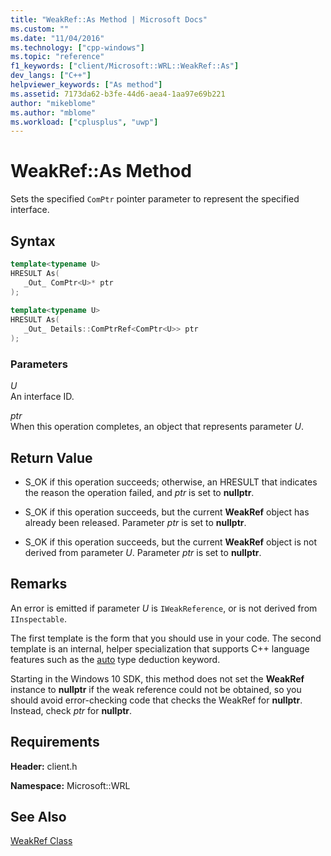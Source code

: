```yaml
---
title: "WeakRef::As Method | Microsoft Docs"
ms.custom: ""
ms.date: "11/04/2016"
ms.technology: ["cpp-windows"]
ms.topic: "reference"
f1_keywords: ["client/Microsoft::WRL::WeakRef::As"]
dev_langs: ["C++"]
helpviewer_keywords: ["As method"]
ms.assetid: 7173da62-b3fe-44d6-aea4-1aa97e69b221
author: "mikeblome"
ms.author: "mblome"
ms.workload: ["cplusplus", "uwp"]
---
```

# WeakRef::As Method
Sets the specified `ComPtr` pointer parameter to represent the specified interface.  
  
## Syntax  
  
```cpp  
template<typename U>  
HRESULT As(  
   _Out_ ComPtr<U>* ptr  
);  
  
template<typename U>  
HRESULT As(  
   _Out_ Details::ComPtrRef<ComPtr<U>> ptr  
);  
```  
  
### Parameters  
 *U*  
 An interface ID.  
  
 *ptr*  
 When this operation completes, an object that represents parameter *U*.  
  
## Return Value  
  
-   S_OK if this operation succeeds; otherwise, an HRESULT that indicates the reason the operation failed, and *ptr* is set to **nullptr**.  
  
-   S_OK if this operation succeeds, but the current **WeakRef** object has already been released. Parameter *ptr* is set to **nullptr**.  
  
-   S_OK if this operation succeeds, but the current **WeakRef** object is not derived from parameter *U*. Parameter *ptr* is set to **nullptr**.  
  
## Remarks  
 An error is emitted if parameter *U* is `IWeakReference`, or is not derived from `IInspectable`.  
  
 The first template is the form that you should use in your code. The second template is an internal, helper specialization that supports C++ language features such as the [auto](../cpp/auto-cpp.md) type deduction keyword.  
  
 Starting in the Windows 10 SDK, this method does not set the **WeakRef** instance to **nullptr** if the weak reference could not be obtained, so you should avoid error-checking code that checks the WeakRef for **nullptr**. Instead, check *ptr* for **nullptr**.  
  
## Requirements  
 **Header:** client.h  
  
 **Namespace:** Microsoft::WRL  
  
## See Also  
 [WeakRef Class](../windows/weakref-class.md)